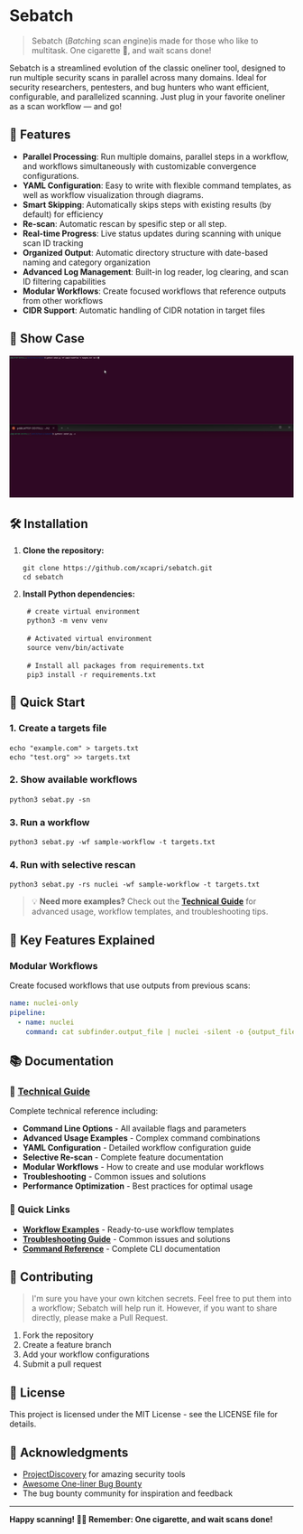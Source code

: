 # Sebatch 

> Sebatch (*Batch*ing *s*can *e*ngine)is made for those who like to multitask. One cigarette 🚬, and wait scans done!


Sebatch is a streamlined evolution of the classic oneliner tool, designed to run multiple security scans in parallel across many domains. Ideal for security researchers, pentesters, and bug hunters who want efficient, configurable, and parallelized scanning. Just plug in your favorite oneliner as a scan workflow — and go!

## 🚀 Features

- **Parallel Processing**: Run multiple domains, parallel steps in a workflow, and workflows simultaneously with customizable convergence configurations.
- **YAML Configuration**: Easy to write with flexible command templates, as well as workflow visualization through diagrams.
- **Smart Skipping**: Automatically skips steps with existing results (by default) for efficiency
- **Re-scan**: Automatic rescan by spesific step or all step.
- **Real-time Progress**: Live status updates during scanning with unique scan ID tracking
- **Organized Output**: Automatic directory structure with date-based naming and category organization
- **Advanced Log Management**: Built-in log reader, log clearing, and scan ID filtering capabilities
- **Modular Workflows**: Create focused workflows that reference outputs from other workflows
- **CIDR Support**: Automatic handling of CIDR notation in target files

## 👀 Show Case


![Sebatch Showcase](docs/demo-v1.0.gif)

## 🛠️ Installation

1. **Clone the repository:**
   ```
   git clone https://github.com/xcapri/sebatch.git
   cd sebatch
   ```

2. **Install Python dependencies:**
   ```
    # create virtual environment
    python3 -m venv venv

    # Activated virtual environment
    source venv/bin/activate

    # Install all packages from requirements.txt
    pip3 install -r requirements.txt
   ```

## 📝 Quick Start

### 1. Create a targets file
```
echo "example.com" > targets.txt
echo "test.org" >> targets.txt
```

### 2. Show available workflows
```
python3 sebat.py -sn
```

### 3. Run a workflow
```
python3 sebat.py -wf sample-workflow -t targets.txt
```

### 4. Run with selective rescan
```
python3 sebat.py -rs nuclei -wf sample-workflow -t targets.txt
```

> 💡 **Need more examples?** Check out the **[Technical Guide](docs/technical-guide.md)** for advanced usage, workflow templates, and troubleshooting tips.

## 🔄 Key Features Explained

### Modular Workflows
Create focused workflows that use outputs from previous scans:
```yaml
name: nuclei-only
pipeline:
  - name: nuclei
    command: cat subfinder.output_file | nuclei -silent -o {output_file}
```

## 📚 Documentation

### 📖 [Technical Guide](docs/technical-guide.md)
Complete technical reference including:
- **Command Line Options** - All available flags and parameters
- **Advanced Usage Examples** - Complex command combinations
- **YAML Configuration** - Detailed workflow configuration guide
- **Selective Re-scan** - Complete feature documentation
- **Modular Workflows** - How to create and use modular workflows
- **Troubleshooting** - Common issues and solutions
- **Performance Optimization** - Best practices for optimal usage

### 🔗 Quick Links
- **[Workflow Examples](docs/technical-guide.md#creating-custom-workflows)** - Ready-to-use workflow templates
- **[Troubleshooting Guide](docs/technical-guide.md#troubleshooting)** - Common issues and solutions
- **[Command Reference](docs/technical-guide.md#command-line-options)** - Complete CLI documentation

## 🤝 Contributing

> I'm sure you have your own kitchen secrets. Feel free to put them into a workflow; Sebatch will help run it. However, if you want to share directly, please make a Pull Request.

1. Fork the repository
2. Create a feature branch
3. Add your workflow configurations
4. Submit a pull request

## 📄 License

This project is licensed under the MIT License - see the LICENSE file for details.

## 🙏 Acknowledgments

- [ProjectDiscovery](https://projectdiscovery.io/) for amazing security tools
- [Awesome One-liner Bug Bounty](https://github.com/dwisiswant0/awesome-oneliner-bugbounty)
- The bug bounty community for inspiration and feedback

---

**Happy scanning! 🚬💨 Remember: One cigarette, and wait scans done!** 
